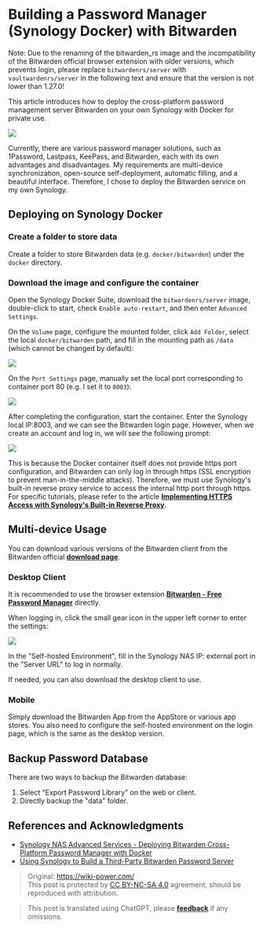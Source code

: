 # Building a Password Manager (Synology Docker) with Bitwarden

Note: Due to the renaming of the bitwarden_rs image and the incompatibility of the Bitwarden official browser extension with older versions, which prevents login, please replace `bitwardenrs/server` with `vaultwardenrs/server` in the following text and ensure that the version is not lower than 1.27.0!

This article introduces how to deploy the cross-platform password management server Bitwarden on your own Synology with Docker for private use.

![](https://img.wiki-power.com/d/wiki-media/img/20210503221838.png)

Currently, there are various password manager solutions, such as 1Password, Lastpass, KeePass, and Bitwarden, each with its own advantages and disadvantages. My requirements are multi-device synchronization, open-source self-deployment, automatic filling, and a beautiful interface. Therefore, I chose to deploy the Bitwarden service on my own Synology.

## Deploying on Synology Docker

### Create a folder to store data

Create a folder to store Bitwarden data (e.g. `docker/bitwarden`) under the `docker` directory.

### Download the image and configure the container

Open the Synology Docker Suite, download the `bitwardenrs/server` image, double-click to start, check `Enable auto-restart`, and then enter `Advanced Settings`.

On the `Volume` page, configure the mounted folder, click `Add Folder`, select the local `docker/bitwarden` path, and fill in the mounting path as `/data` (which cannot be changed by default):

![](https://img.wiki-power.com/d/wiki-media/img/20210503211711.png)

On the `Port Settings` page, manually set the local port corresponding to container port 80 (e.g. I set it to `8003`):

![](https://img.wiki-power.com/d/wiki-media/img/20210503211759.png)

After completing the configuration, start the container. Enter the Synology local IP:8003, and we can see the Bitwarden login page. However, when we create an account and log in, we will see the following prompt:

![](https://img.wiki-power.com/d/wiki-media/img/20210503212146.png)

This is because the Docker container itself does not provide https port configuration, and Bitwarden can only log in through https (SSL encryption to prevent man-in-the-middle attacks). Therefore, we must use Synology's built-in reverse proxy service to access the internal http port through https. For specific tutorials, please refer to the article [**Implementing HTTPS Access with Synology's Built-in Reverse Proxy**](https://wiki-power.com/en/%E7%94%A8%E7%BE%A4%E6%99%96%E8%87%AA%E5%B8%A6%E5%8F%8D%E5%90%91%E4%BB%A3%E7%90%86%E5%AE%9E%E7%8E%B0HTTPS%E8%AE%BF%E9%97%AE).

## Multi-device Usage

You can download various versions of the Bitwarden client from the Bitwarden official [**download page**](https://bitwarden.com/download/).

### Desktop Client

It is recommended to use the browser extension [**Bitwarden - Free Password Manager**](https://chrome.google.com/webstore/detail/bitwarden-free-password-m/nngceckbapebfimnlniiiahkandclblb) directly.

When logging in, click the small gear icon in the upper left corner to enter the settings:

![](https://img.wiki-power.com/d/wiki-media/img/20210503215149.png)

In the "Self-hosted Environment", fill in the Synology NAS IP: external port in the "Server URL" to log in normally.

If needed, you can also download the desktop client to use.

### Mobile

Simply download the Bitwarden App from the AppStore or various app stores. You also need to configure the self-hosted environment on the login page, which is the same as the desktop version.

## Backup Password Database

There are two ways to backup the Bitwarden database:

1. Select "Export Password Library" on the web or client.
2. Directly backup the "data" folder.

## References and Acknowledgments

- [Synology NAS Advanced Services - Deploying Bitwarden Cross-Platform Password Manager with Docker](https://www.ioiox.com/archives/70.html)
- [Using Synology to Build a Third-Party Bitwarden Password Server](https://ppgg.in/blog/10271.html#comment-8463)

> Original: <https://wiki-power.com/>  
> This post is protected by [CC BY-NC-SA 4.0](https://creativecommons.org/licenses/by/4.0/deed.en) agreement, should be reproduced with attribution.

> This post is translated using ChatGPT, please [**feedback**](https://github.com/linyuxuanlin/Wiki_MkDocs/issues/new) if any omissions.
